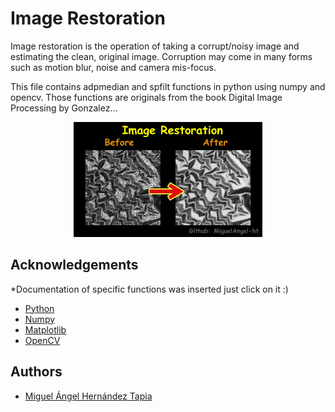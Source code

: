 # Image Restoration

Image restoration is the operation of taking a corrupt/noisy image and estimating the clean, original image. 
Corruption may come in many forms such as motion blur, noise and camera mis-focus.

This file contains adpmedian and spfilt functions in python using numpy and opencv. Those functions are originals from the book Digital Image Processing by Gonzalez...

<p align="center" width="60%">
    <img width="60%%" src="img_res.png">
</p>

## Acknowledgements
*Documentation of specific functions was inserted just click on it :) 
 - [Python](https://www.python.org/)
 - [Numpy](https://numpy.org/doc/stable/reference/generated/numpy.flipud.html#numpy.flipud)
 - [Matplotlib](https://matplotlib.org/stable/api/_as_gen/matplotlib.pyplot.imshow.html)
 - [OpenCV](https://docs.opencv.org/3.4/d7/dfc/group__highgui.html#ga8daf4730d3adf7035b6de9be4c469af5)

## Authors

- [Miguel Ángel Hernández Tapia](https://github.com/MiguelAngel-ht)






